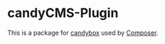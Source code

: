 candyCMS-Plugin
===============

This is a package for [candybox](https://github.com/cnlpete/candybox) used by [Composer](http://getcomposer.org/).
